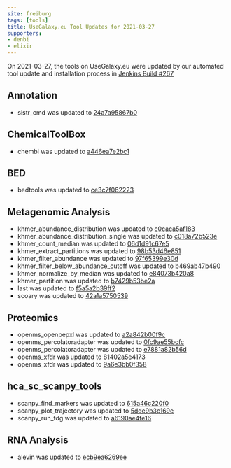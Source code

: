 ```yaml
---
site: freiburg
tags: [tools]
title: UseGalaxy.eu Tool Updates for 2021-03-27
supporters:
- denbi
- elixir
---
```


On 2021-03-27, the tools on UseGalaxy.eu were updated by our automated tool update and installation process in [Jenkins Build #267](https://build.galaxyproject.eu/job/usegalaxy-eu/job/install-tools/#267/)


## Annotation

- sistr_cmd was updated to [24a7a95867b0](https://toolshed.g2.bx.psu.edu/view/nml/sistr_cmd/24a7a95867b0)

## ChemicalToolBox

- chembl was updated to [a446ea7e2bc1](https://toolshed.g2.bx.psu.edu/view/bgruening/chembl/a446ea7e2bc1)

## BED

- bedtools was updated to [ce3c7f062223](https://toolshed.g2.bx.psu.edu/view/iuc/bedtools/ce3c7f062223)

## Metagenomic Analysis

- khmer_abundance_distribution was updated to [c0caca5af183](https://toolshed.g2.bx.psu.edu/view/iuc/khmer_abundance_distribution/c0caca5af183)
- khmer_abundance_distribution_single was updated to [c018a72b523e](https://toolshed.g2.bx.psu.edu/view/iuc/khmer_abundance_distribution_single/c018a72b523e)
- khmer_count_median was updated to [06d1d91c67e5](https://toolshed.g2.bx.psu.edu/view/iuc/khmer_count_median/06d1d91c67e5)
- khmer_extract_partitions was updated to [98b53d46e851](https://toolshed.g2.bx.psu.edu/view/iuc/khmer_extract_partitions/98b53d46e851)
- khmer_filter_abundance was updated to [97f65399e30d](https://toolshed.g2.bx.psu.edu/view/iuc/khmer_filter_abundance/97f65399e30d)
- khmer_filter_below_abundance_cutoff was updated to [b469ab47b490](https://toolshed.g2.bx.psu.edu/view/iuc/khmer_filter_below_abundance_cutoff/b469ab47b490)
- khmer_normalize_by_median was updated to [e84073b420a8](https://toolshed.g2.bx.psu.edu/view/iuc/khmer_normalize_by_median/e84073b420a8)
- khmer_partition was updated to [b7429b53be2a](https://toolshed.g2.bx.psu.edu/view/iuc/khmer_partition/b7429b53be2a)
- last was updated to [f5a5a2b39ff2](https://toolshed.g2.bx.psu.edu/view/iuc/last/f5a5a2b39ff2)
- scoary was updated to [42a1a5750539](https://toolshed.g2.bx.psu.edu/view/iuc/scoary/42a1a5750539)

## Proteomics

- openms_openpepxl was updated to [a2a842b00f9c](https://toolshed.g2.bx.psu.edu/view/galaxyp/openms_openpepxl/a2a842b00f9c)
- openms_percolatoradapter was updated to [0fc9ae55bcfc](https://toolshed.g2.bx.psu.edu/view/galaxyp/openms_percolatoradapter/0fc9ae55bcfc)
- openms_percolatoradapter was updated to [e7881a82b56d](https://toolshed.g2.bx.psu.edu/view/galaxyp/openms_percolatoradapter/e7881a82b56d)
- openms_xfdr was updated to [81402a5e4173](https://toolshed.g2.bx.psu.edu/view/galaxyp/openms_xfdr/81402a5e4173)
- openms_xfdr was updated to [9a6e3bb0f358](https://toolshed.g2.bx.psu.edu/view/galaxyp/openms_xfdr/9a6e3bb0f358)

## hca_sc_scanpy_tools

- scanpy_find_markers was updated to [615a46c220f0](https://toolshed.g2.bx.psu.edu/view/ebi-gxa/scanpy_find_markers/615a46c220f0)
- scanpy_plot_trajectory was updated to [5dde9b3c169e](https://toolshed.g2.bx.psu.edu/view/ebi-gxa/scanpy_plot_trajectory/5dde9b3c169e)
- scanpy_run_fdg was updated to [a6190ae4fe16](https://toolshed.g2.bx.psu.edu/view/ebi-gxa/scanpy_run_fdg/a6190ae4fe16)

## RNA Analysis

- alevin was updated to [ecb9ea6269ee](https://toolshed.g2.bx.psu.edu/view/bgruening/alevin/ecb9ea6269ee)


